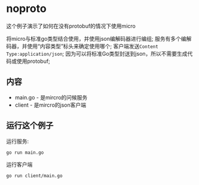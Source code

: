 # noproto
这个例子演示了如何在没有protobuf的情况下使用micro

将micro与标准go类型结合使用，并使用json编解码器进行编组; 
服务有多个编解码器，并使用“内容类型”标头来确定使用哪个; 客户端发送`Content Type:application/json`; 
因为可以将标准Go类型封送到json，所以不需要生成代码或使用protobuf;

## 内容
- main.go - 是mircro的问候服务
- client - 是mircro的json客户端

## 运行这个例子

运行服务:
```shell
go run main.go
```

运行客户端
```shell
go run client/main.go
```


